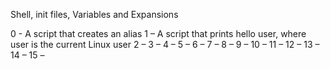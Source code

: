 Shell, init files, Variables and Expansions

0 - A script that creates an alias
1 – A script that prints hello user, where user is the current Linux user
2 –
3 –
4 –
5 –
6 –
7 –
8 –
9 –
10 –
11 –
12 –
13 –
14 –
15 –
